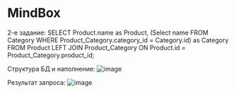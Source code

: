 # MindBox
2-е задание:
SELECT Product.name as Product, (Select name FROM Category WHERE Product_Category.category_id = Category.id) as Category 
FROM Product LEFT JOIN Product_Category ON Product.id = Product_Category.product_id;

Структура БД и наполнение:
![image](https://user-images.githubusercontent.com/20929923/177143394-dcf0f757-7958-4efc-bd71-9a59e8801af5.png)

Результат запроса:
![image](https://user-images.githubusercontent.com/20929923/177142864-53cc03b7-ab8e-4385-b2e7-694ed6bf4cde.png)


